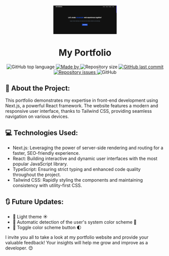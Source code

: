 <p align="center">
  <img alt="Logo" src=".github/logo.png" width="200px" />
<h1 align="center">
  My Portfolio 
</h1>
</p>

<p align="center">
  <img alt="GitHub top language" src="https://img.shields.io/github/languages/top/wenblack/portfolio-next-ts">
  <a href="https://www.linkedin.com/in/wenblack/">
    <img alt="Made by" src="https://img.shields.io/badge/made%20by-Wender%20Barbosa-gree">
  </a>
  <img alt="Repository size" src="https://img.shields.io/github/repo-size/wenblack/portfolio-next-ts">
  <a href="https://github.com/wenblack/portfolio-next-ts/commits/master">
    <img alt="GitHub last commit" src="https://img.shields.io/github/last-commit/wenblack/portfolio-next-ts">
  </a>
  <a href="https://github.com/wenblack/portfolio-next-ts/issues">
    <img alt="Repository issues" src="https://img.shields.io/github/issues/wenblack/portfolio-next-ts">
  </a>
  <img alt="GitHub" src="https://img.shields.io/github/license/wenblack/portfolio-next-ts">
</p>


📝 About the Project:
---
This portfolio demonstrates my expertise in front-end development using Next.js, a powerful React framework. The website features a modern and responsive user interface, thanks to Tailwind CSS, providing seamless navigation on various devices.

💻 Technologies Used:
---
- Next.js: Leveraging the power of server-side rendering and routing for a faster, SEO-friendly experience.
- React: Building interactive and dynamic user interfaces with the most popular JavaScript library.
- TypeScript: Ensuring strict typing and enhanced code quality throughout the project.
- Tailwind CSS: Rapidly styling the components and maintaining consistency with utility-first CSS.


🔃 Future Updates:
---
- 🔲 Light theme ☀️
- 🔲 Automatic detection of the user's system color scheme 🎨
- 🔲 Toggle color scheme button 🌓



I invite you all to take a look at my portfolio website and provide your valuable feedback! Your insights will help me grow and improve as a developer. 😊



